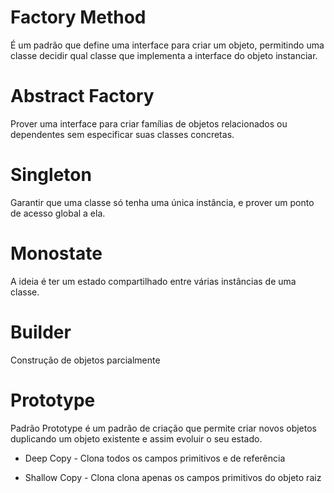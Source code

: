 # Factory Method 

É um padrão que define uma interface para criar um objeto, permitindo uma classe decidir qual classe que implementa a interface do objeto instanciar.

# Abstract Factory

Prover uma interface para criar famílias de objetos relacionados ou dependentes sem especificar suas classes concretas.

# Singleton

Garantir que uma classe só tenha uma única instância, e prover um ponto de acesso global a ela.

# Monostate

A ideia é ter um estado compartilhado entre várias instâncias de uma classe.

# Builder

Construção de objetos parcialmente

# Prototype

Padrão Prototype é um padrão de criação que permite criar novos objetos duplicando um objeto existente e assim evoluir o seu estado.

- Deep Copy - Clona todos os campos primitivos e de referência

- Shallow Copy - Clona clona apenas os campos primitivos do objeto raiz